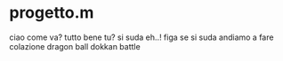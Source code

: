 # progetto.m

ciao come va?
tutto bene tu?
si suda eh..!
figa se si suda
andiamo a fare colazione
dragon ball dokkan battle